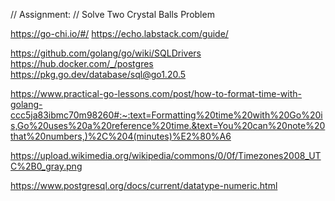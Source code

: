 // Assignment:
// Solve Two Crystal Balls Problem

https://go-chi.io/#/
https://echo.labstack.com/guide/

https://github.com/golang/go/wiki/SQLDrivers
https://hub.docker.com/_/postgres
https://pkg.go.dev/database/sql@go1.20.5

https://www.practical-go-lessons.com/post/how-to-format-time-with-golang-ccc5ja83ibmc70m98260#:~:text=Formatting%20time%20with%20Go%20is,Go%20uses%20a%20reference%20time.&text=You%20can%20note%20that%20numbers,)%2C%204(minutes)%E2%80%A6

https://upload.wikimedia.org/wikipedia/commons/0/0f/Timezones2008_UTC%2B0_gray.png

https://www.postgresql.org/docs/current/datatype-numeric.html